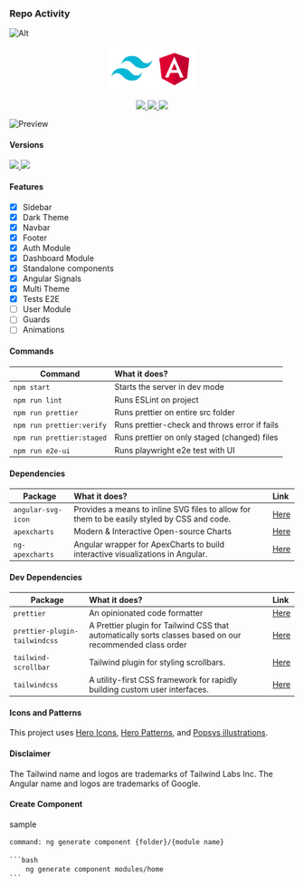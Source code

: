 ### Repo Activity

![Alt](https://repobeats.axiom.co/api/embed/474efb993b6ccd96db81e840dc48a80ccc303d45.svg 'Repobeats analytics image')

<p align="center">
    <img src="src/assets/preview/logo.png" width="150">
</p>

<p align="center">
    <a href="https://github.com/Quanby-IT-Solutions/quanby-lms/stargazers">
        <img height="24" src="https://img.shields.io/github/stars/luciano-work/angular-tailwind?colorA=1e1e28&colorB=c9cbff&style=for-the-badge">
    </a>
    <a href="https://github.com/luciano-work/angular-tailwind/issues">
        <img height="24" src="https://img.shields.io/github/issues/luciano-work/angular-tailwind?colorA=1e1e28&colorB=f7be95&style=for-the-badge">
    </a>
    <a href="https://github.com/luciano-work/angular-tailwind/contributors">
        <img height="24" src="https://img.shields.io/github/contributors/luciano-work/angular-tailwind?colorA=1e1e28&colorB=b1e1a6&style=for-the-badge">
    </a>
</p>

<p>
    <img alt="Preview" src="src/assets/preview/preview.gif">
</p>

#### Versions

<a href="https://angular.io">
    <img height="24" src="https://img.shields.io/badge/Angular 17-DD0031?style=for-the-badge&logo=angular&logoColor=white">
</a>
<a href="https://tailwindcss.com">
    <img height="24" src="https://img.shields.io/badge/Tailwind 3-0ea5e9?style=for-the-badge&logo=tailwind-css&logoColor=white">
</a>

#### Features

- [x] Sidebar
- [x] Dark Theme
- [x] Navbar
- [x] Footer
- [x] Auth Module
- [x] Dashboard Module
- [x] Standalone components
- [x] Angular Signals
- [x] Multi Theme
- [x] Tests E2E
- [ ] User Module
- [ ] Guards
- [ ] Animations

#### Commands

| Command                   | What it does?                                 |
| ------------------------- | :-------------------------------------------- |
| `npm start`               | Starts the server in dev mode                 |
| `npm run lint`            | Runs ESLint on project                        |
| `npm run prettier`        | Runs prettier on entire src folder            |
| `npm run prettier:verify` | Runs prettier-check and throws error if fails |
| `npm run prettier:staged` | Runs prettier on only staged (changed) files  |
| `npm run e2e-ui`          | Runs playwright e2e test with UI              |

#### Dependencies

| Package            | What it does?                                                                               | Link                                                   |
| ------------------ | :------------------------------------------------------------------------------------------ | :----------------------------------------------------- |
| `angular-svg-icon` | Provides a means to inline SVG files to allow for them to be easily styled by CSS and code. | [Here](https://www.npmjs.com/package/angular-svg-icon) |
| `apexcharts`       | Modern & Interactive Open-source Charts                                                     | [Here](https://www.npmjs.com/package/apexcharts)       |
| `ng-apexcharts`    | Angular wrapper for ApexCharts to build interactive visualizations in Angular.              | [Here](https://www.npmjs.com/package/ng-apexcharts)    |

#### Dev Dependencies

| Package                       | What it does?                                                                                            | Link                                                              |
| ----------------------------- | :------------------------------------------------------------------------------------------------------- | :---------------------------------------------------------------- |
| `prettier`                    | An opinionated code formatter                                                                            | [Here](https://www.npmjs.com/package/prettier)                    |
| `prettier-plugin-tailwindcss` | A Prettier plugin for Tailwind CSS that automatically sorts classes based on our recommended class order | [Here](https://www.npmjs.com/package/prettier-plugin-tailwindcss) |
| `tailwind-scrollbar`          | Tailwind plugin for styling scrollbars.                                                                  | [Here](https://www.npmjs.com/package/tailwind-scrollbar)          |
| `tailwindcss`                 | A utility-first CSS framework for rapidly building custom user interfaces.                               | [Here](https://www.npmjs.com/package/tailwindcss)                 |

#### Icons and Patterns

This project uses [Hero Icons](https://heroicons.com/), [Hero Patterns](https://heropatterns.com/), and [Popsys illustrations](https://popsy.co/).

#### Disclaimer

The Tailwind name and logos are trademarks of Tailwind Labs Inc.
The Angular name and logos are trademarks of Google.

#### Create Component

sample

    command: ng generate component {folder}/{module name}

    ```bash
        ng generate component modules/home
    ```
